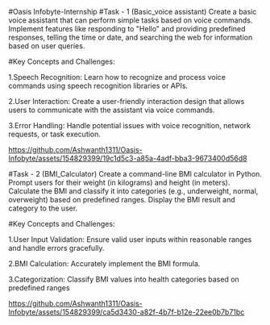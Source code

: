 #Oasis Infobyte-Internship
#Task - 1 (Basic_voice assistant)
Create a basic voice assistant that can perform simple tasks based on voice commands. Implement features like responding to "Hello" and providing predefined responses, telling the time or date, and searching the web for information based on user queries.

#Key Concepts and Challenges:

1.Speech Recognition: Learn how to recognize and process voice commands using speech recognition libraries or APIs.

2.User Interaction: Create a user-friendly interaction design that allows users to communicate with the assistant via voice commands.

3.Error Handling: Handle potential issues with voice recognition, network requests, or task execution.

https://github.com/Ashwanth1311/Oasis-Infobyte/assets/154829399/19c1d5c3-a85a-4adf-bba3-9673400d56d8

#Task - 2 (BMI_Calculator)
Create a command-line BMI calculator in Python. Prompt users for their weight (in kilograms) and height (in meters). Calculate the BMI and classify it into categories (e.g., underweight, normal, overweight) based on predefined ranges. Display the BMI result and category to the user.

#Key Concepts and Challenges:

1.User Input Validation: Ensure valid user inputs within reasonable ranges and handle errors gracefully.

2.BMI Calculation: Accurately implement the BMI formula.

3.Categorization: Classify BMI values into health categories based on predefined ranges

https://github.com/Ashwanth1311/Oasis-Infobyte/assets/154829399/ca5d3430-a82f-4b7f-b12e-22ee0b7b71bc
